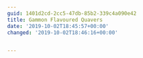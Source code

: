 ```yaml
---
guid: 1401d2cd-2cc5-47db-85b2-339c4a090e42
title: Gammon Flavoured Quavers
date: '2019-10-02T18:45:57+00:00'
changed: '2019-10-02T18:46:16+00:00'


---
```


